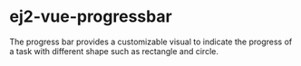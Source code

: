# ej2-vue-progressbar

The progress bar provides a customizable visual to indicate the progress of a task with different shape such as rectangle and circle.